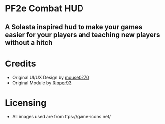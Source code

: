 # PF2e Combat HUD
## A Solasta inspired hud to make your games easier for your players and teaching new players without a hitch


# Credits
- Original UI/UX Design by [mouse0270](https://github.com/mouse0270)
- Original Module by [Ripper93](https://theripper93.com/)
# Licensing
- All images used are from ttps://game-icons.net/
